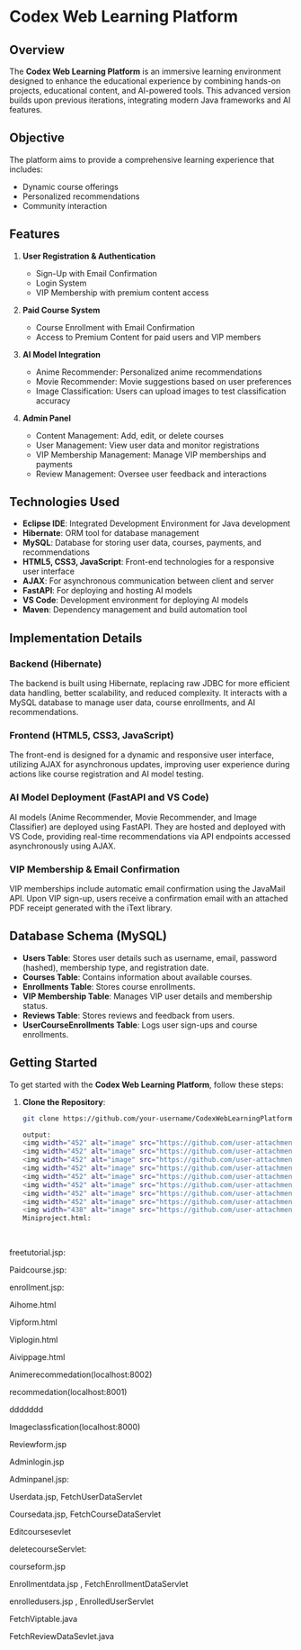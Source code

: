 # Codex Web Learning Platform

## Overview

The **Codex Web Learning Platform** is an immersive learning environment designed to enhance the educational experience by combining hands-on projects, educational content, and AI-powered tools. This advanced version builds upon previous iterations, integrating modern Java frameworks and AI features.

## Objective

The platform aims to provide a comprehensive learning experience that includes:
- Dynamic course offerings
- Personalized recommendations
- Community interaction

## Features

1. **User Registration & Authentication**
   - Sign-Up with Email Confirmation
   - Login System
   - VIP Membership with premium content access

2. **Paid Course System**
   - Course Enrollment with Email Confirmation
   - Access to Premium Content for paid users and VIP members

3. **AI Model Integration**
   - Anime Recommender: Personalized anime recommendations
   - Movie Recommender: Movie suggestions based on user preferences
   - Image Classification: Users can upload images to test classification accuracy

4. **Admin Panel**
   - Content Management: Add, edit, or delete courses
   - User Management: View user data and monitor registrations
   - VIP Membership Management: Manage VIP memberships and payments
   - Review Management: Oversee user feedback and interactions

## Technologies Used

- **Eclipse IDE**: Integrated Development Environment for Java development
- **Hibernate**: ORM tool for database management
- **MySQL**: Database for storing user data, courses, payments, and recommendations
- **HTML5, CSS3, JavaScript**: Front-end technologies for a responsive user interface
- **AJAX**: For asynchronous communication between client and server
- **FastAPI**: For deploying and hosting AI models
- **VS Code**: Development environment for deploying AI models
- **Maven**: Dependency management and build automation tool

## Implementation Details

### Backend (Hibernate)

The backend is built using Hibernate, replacing raw JDBC for more efficient data handling, better scalability, and reduced complexity. It interacts with a MySQL database to manage user data, course enrollments, and AI recommendations.

### Frontend (HTML5, CSS3, JavaScript)

The front-end is designed for a dynamic and responsive user interface, utilizing AJAX for asynchronous updates, improving user experience during actions like course registration and AI model testing.

### AI Model Deployment (FastAPI and VS Code)

AI models (Anime Recommender, Movie Recommender, and Image Classifier) are deployed using FastAPI. They are hosted and deployed with VS Code, providing real-time recommendations via API endpoints accessed asynchronously using AJAX.

### VIP Membership & Email Confirmation

VIP memberships include automatic email confirmation using the JavaMail API. Upon VIP sign-up, users receive a confirmation email with an attached PDF receipt generated with the iText library.

## Database Schema (MySQL)

- **Users Table**: Stores user details such as username, email, password (hashed), membership type, and registration date.
- **Courses Table**: Contains information about available courses.
- **Enrollments Table**: Stores course enrollments.
- **VIP Membership Table**: Manages VIP user details and membership status.
- **Reviews Table**: Stores reviews and feedback from users.
- **UserCourseEnrollments Table**: Logs user sign-ups and course enrollments.

## Getting Started

To get started with the **Codex Web Learning Platform**, follow these steps:

1. **Clone the Repository**:
   ```bash
   git clone https://github.com/your-username/CodexWebLearningPlatform.git

   output:
   <img width="452" alt="image" src="https://github.com/user-attachments/assets/559762ec-6875-45b6-b01f-aa9d804a2f57">
   <img width="452" alt="image" src="https://github.com/user-attachments/assets/833c3305-8436-4b4f-8874-5f0d07be3ff9">
   <img width="452" alt="image" src="https://github.com/user-attachments/assets/ba755eba-1ea1-4da0-99b6-1c89977a539d">
   <img width="452" alt="image" src="https://github.com/user-attachments/assets/4907b463-1441-4217-9c3e-c49d2506998c">
   <img width="452" alt="image" src="https://github.com/user-attachments/assets/535b778b-8fb8-4b18-986b-25765f406557">
   <img width="452" alt="image" src="https://github.com/user-attachments/assets/5b616bc1-2f4b-42af-81f1-dc23e2e27e5e">
   <img width="452" alt="image" src="https://github.com/user-attachments/assets/53640413-5968-4d91-a2cc-1ce4999bb179">
   <img width="452" alt="image" src="https://github.com/user-attachments/assets/36a6fa36-3c66-45f6-9814-5f47d91eadaa">
   <img width="438" alt="image" src="https://github.com/user-attachments/assets/4c261cb1-cb28-497e-8300-0ee61a168e6e">
   Miniproject.html:
 
 
freetutorial.jsp:
 
Paidcourse.jsp:
 
 
 
 
enrollment.jsp:
    













Aihome.html
    
Vipform.html
      
Viplogin.html

Aivippage.html    

Animerecommedation(localhost:8002)



 








recommedation(localhost:8001)

ddddddd










Imageclassfication(localhost:8000)

















Reviewform.jsp

  








Adminlogin.jsp

Adminpanel.jsp:



Userdata.jsp, FetchUserDataServlet




Coursedata.jsp, FetchCourseDataServlet

Editcoursesevlet

deletecourseServlet:



courseform.jsp


Enrollmentdata.jsp , FetchEnrollmentDataServlet




enrolledusers.jsp , EnrolledUserServlet


 
FetchViptable.java 







FetchReviewDataSevlet.java










